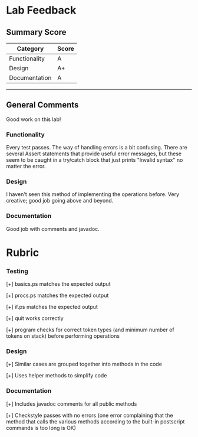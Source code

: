 # Lab Feedback

## Summary Score

| Category       | Score |
| -------------- | ----- |
| Functionality  |   A   |
| Design         |   A+  |
| Documentation  |   A   |

---

## General Comments
Good work on this lab!

### Functionality
Every test passes.
The way of handling errors is a bit confusing. There are several Assert statements
that provide useful error messages, but these seem to be caught in a try/catch
block that just prints "Invalid syntax" no matter the error.

### Design
I haven't seen this method of implementing the operations before.  Very creative; good job going above and beyond.

### Documentation
Good job with comments and javadoc.

# Rubric

### Testing

[+] basics.ps matches the expected output

[+] procs.ps matches the expected output

[+] if.ps matches the expected output

[+] quit works correctly

[+] program checks for correct token types (and minimum number of tokens on stack) before performing operations

### Design

[+] Similar cases are grouped together into methods in the code

[+] Uses helper methods to simplify code

### Documentation

[+] Includes javadoc comments for all public methods

[+] Checkstyle passes with no errors (one error complaining that the method that calls the various methods according to the built-in postscript commands is too long is OK)
